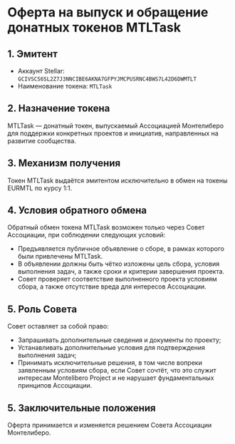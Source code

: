 # Оферта на выпуск и обращение донатных токенов MTLTask

## 1. Эмитент

* Аккаунт Stellar: `GCIVSCS6SL2Z7J3NNCIBE6AKNA7GFPYJMCPUSRNC4BWS7L42D6DWMTLT`
* Наименование токена: `MTLTask`

## 2. Назначение токена

MTLTask — донатный токен, выпускаемый Ассоциацией Монтелиберо для поддержки конкретных проектов и инициатив, направленных на развитие сообщества.

## 3. Механизм получения

Токен MTLTask выдаётся эмитентом исключительно в обмен на токены EURMTL по курсу 1:1.

## 4. Условия обратного обмена

Обратный обмен токена MTLTask возможен только через Совет Ассоциации, при соблюдении следующих условий:
* Предъявляется публичное объявление о сборе, в рамках которого были привлечены MTLTask.
* В объявлении должны быть чётко изложены цель сбора, условия выполнения задач, а также сроки и критерии завершения проекта.
* Совет проверяет соответствие выполненного проекта условиям сбора, а также отсутствие вреда для интересов Ассоциации.

## 5. Роль Совета

Совет оставляет за собой право:
* Запрашивать дополнительные сведения и документы по проекту;
* Устанавливать дополнительные условия для подтверждения выполнения задач;
* Принимать исключительные решения, в том числе вопреки заявленным условиям сбора, если Совет сочтёт, что это служит интересам Montelibero Project и не нарушает фундаментальных принципов Ассоциации.

## 5. Заключительные положения

Оферта принимается и изменяется решением Совета Ассоциации Монтелиберо.
